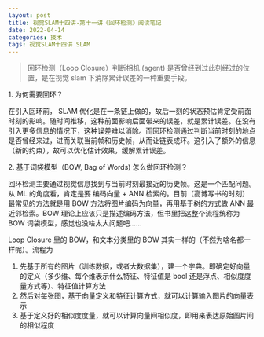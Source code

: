```yaml
---
layout: post
title: 视觉SLAM十四讲-第十一讲《回环检测》阅读笔记
date: 2022-04-14
categories: 技术 
tags: 视觉SLAM十四讲 SLAM
---
```

> 回环检测（Loop Closure）判断相机 (agent) 是否曾经到过此刻经过的位置，是在视觉 slam 下消除累计误差的一种重要手段。

1\. 为何需要回环？ 

在引入回环前， SLAM 优化是在一条链上做的，故后一刻的状态预估肯定受前面时刻的影响。随时间推移，这种前面影响后面带来的误差，就是累计误差。在没有引入更多信息的情况下，这种误差难以消除。而回环检测通过判断当前时刻的地点是否曾经来过，进而关联当前帧和历史帧，从而让链表成环。这引入了额外的信息（新的约束），故可以优化估计效果，缓解累计误差。

2\. 基于词袋模型（BOW, Bag of Words) 怎么做回环检测？

回环检测主要通过视觉信息找到与当前时刻最接近的历史帧。这是一个匹配问题。从 ML 的角度看，肯定是要 编码向量 + ANN 检索的。目前（高博写书的时刻）最常见的方法就是用 BOW 方法将图片编码为向量，再用基于树的方式做 ANN 最近邻检索。BOW 理论上应该只是描述编码方法，但书里把这整个流程统称为 BOW 词袋模型，感觉也没啥太大问题吧……

Loop Closure 里的 BOW，和文本分类里的 BOW 其实一样的（不然为啥名都一样呢）。流程为

1. 先基于所有的图片（训练数据，或者大数据集），建一个字典。即确定好向量的定义（多少维、每个维表示什么特征、特征值是 bool 还是浮点、相似度度量方式等）、特征值计算方法
2. 然后对每张图，基于向量定义和特征计算方式，就可以计算输入图片的向量表示
3. 基于定义好的相似度度量，就可以计算向量间相似度，即用来表达原始图片间的相似程度


